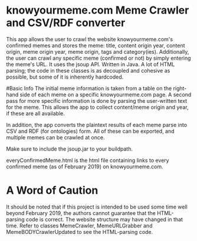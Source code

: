 # knowyourmeme.com Meme Crawler and CSV/RDF converter
This app allows the user to crawl the website knowyourmeme.com's confirmed memes and stores the meme: title, content origin year, content origin, meme origin year, meme origin, tags and category(ies). Additionally, the user can crawl any specific meme (confirmed or not) by simply entering the meme's URL. It uses the jsoup API. Written in Java. A lot of HTML parsing; the code in these classes is as decoupled and cohesive as possible, but some of it is inherently hardcoded.

#Basic Info
The initial meme information is taken from a table on the right-hand side of each meme on a specific knowyourmeme.com page. A second pass for more specific information is done by parsing the user-written text for the meme. This allows the app to collect content/meme origin and year, if these are all available.

In addition, the app converts the plaintext results of each meme parse into CSV and RDF (for ontologies) form. All of these can be exported, and multiple memes can be crawled at once.

Make sure to include the jsoup.jar to your buildpath.

everyConfirmedMeme.html is the html file containing links to every confirmed meme (as of February 2019) on knowyourmeme.com.

# A Word of Caution
It should be noted that if this project is intended to be used some time well beyond February 2019, the authors cannot guarantee that the HTML-parsing code is correct. The website structure may have changed in that time. Refer to classes MemeCrawler, MemeURLGrabber and MemeBODYCrawlerUpdated to see the HTML-parsing code.
